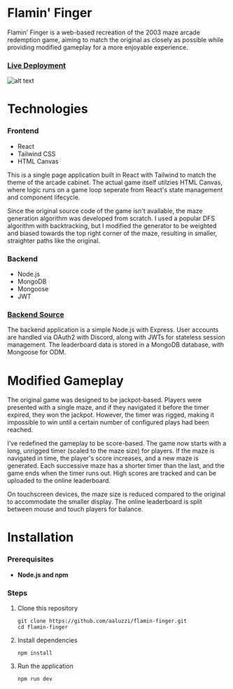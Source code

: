 # Flamin' Finger
Flamin' Finger is a web-based recreation of the 2003 maze arcade redemption game, aiming to match the original as closely as possible while providing modified gameplay for a more enjoyable experience.

### [Live Deployment](https://flamin-finger.netlify.app/)

![alt text](https://austinaluzzi.com/assets/images/flaminfinger.png "Demo Gameplay")

# Technologies
### Frontend
- React
- Tailwind CSS
- HTML Canvas

This is a single page application built in React with Tailwind to match the theme of the arcade cabinet. The actual game itself utilzies HTML Canvas, where logic runs on a game loop seperate from React's state management and component lifecycle.

Since the original source code of the game isn't available, the maze generation algorithm was developed from scratch. I used a popular DFS algorithm with backtracking, but I modified the generator to be weighted and biased towards the top right corner of the maze, resulting in smaller, straighter paths like the original.

### Backend
- Node.js
- MongoDB
- Mongoose
- JWT

### [Backend Source](https://github.com/aaluzzi/flamin-finger-backend)

The backend application is a simple Node.js with Express. User accounts are handled via OAuth2 with Discord, along with JWTs for stateless session management. The leaderboard data is stored in a MongoDB database, with Mongoose for ODM. 

# Modified Gameplay

The original game was designed to be jackpot-based. Players were presented with a single maze, and if they navigated it before the timer expired, they won the jackpot. However, the timer was rigged, making it impossible to win until a certain number of configured plays had been reached.

I’ve redefined the gameplay to be score-based. The game now starts with a long, unrigged timer (scaled to the maze size) for players. If the maze is navigated in time, the player's score increases, and a new maze is generated. Each successive maze has a shorter timer than the last, and the game ends when the timer runs out. High scores are tracked and can be uploaded to the online leaderboard.

On touchscreen devices, the maze size is reduced compared to the original to accommodate the smaller display. The online leaderboard is split between mouse and touch players for balance.

# Installation

### Prerequisites
- **Node.js and npm**

### Steps

1. Clone this repository
    ```
    git clone https://github.com/aaluzzi/flamin-finger.git
    cd flamin-finger
    ```
2. Install dependencies
    ```
    npm install
    ```
3. Run the application
    ```
    npm run dev
    ```